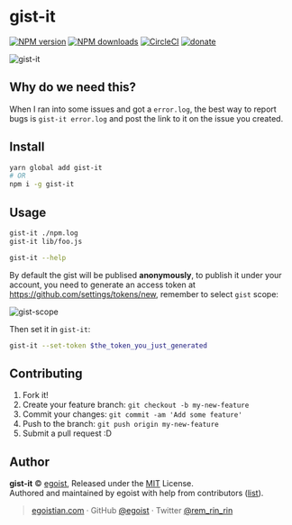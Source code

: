 # gist-it

[![NPM version](https://img.shields.io/npm/v/gist-it.svg?style=flat)](https://npmjs.com/package/gist-it) [![NPM downloads](https://img.shields.io/npm/dm/gist-it.svg?style=flat)](https://npmjs.com/package/gist-it) [![CircleCI](https://circleci.com/gh/egoist/gist-it/tree/master.svg?style=shield)](https://circleci.com/gh/egoist/gist-it/tree/master)  [![donate](https://img.shields.io/badge/$-donate-ff69b4.svg?maxAge=2592000&style=flat)](https://github.com/egoist/donate)

![gist-it](https://cloud.githubusercontent.com/assets/8784712/26520655/68365838-4309-11e7-84a1-44c75ed4e268.gif)

## Why do we need this?

When I ran into some issues and got a `error.log`, the best way to report bugs is `gist-it error.log` and post the link to it on the issue you created.

## Install

```bash
yarn global add gist-it
# OR
npm i -g gist-it
```

## Usage

```bash
gist-it ./npm.log
gist-it lib/foo.js

gist-it --help
```

By default the gist will be publised **anonymously**, to publish it under your account, you need to generate an access token at https://github.com/settings/tokens/new, remember to select `gist` scope:

![gist-scope](https://ooo.0o0.ooo/2017/05/27/592951a01af2b.png)

Then set it in `gist-it`:

```bash
gist-it --set-token $the_token_you_just_generated
```


## Contributing

1. Fork it!
2. Create your feature branch: `git checkout -b my-new-feature`
3. Commit your changes: `git commit -am 'Add some feature'`
4. Push to the branch: `git push origin my-new-feature`
5. Submit a pull request :D


## Author

**gist-it** © [egoist](https://github.com/egoist), Released under the [MIT](./LICENSE) License.<br>
Authored and maintained by egoist with help from contributors ([list](https://github.com/egoist/gist-it/contributors)).

> [egoistian.com](https://egoistian.com) · GitHub [@egoist](https://github.com/egoist) · Twitter [@rem_rin_rin](https://twitter.com/rem_rin_rin)
